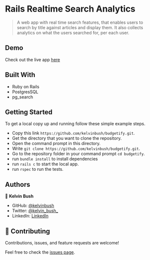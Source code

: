 # Rails Realtime Search Analytics

> A web app with real time search features, that enables users to search by title against articles and display them.
> It also collects analytics on what the users searched for, per each user.

## Demo

Check out the live app [here](https://limitless-castle-88719.herokuapp.com/)

## Built With

- Ruby on Rails
- PostgresSQL
- pg_search

## Getting Started

To get a local copy up and running follow these simple example steps.

- Copy this link `https://github.com/kelvinbush/budgetify.git`.
- Get the directory that you want to clone the repository.
- Open the command prompt in this directory.
- Write `git clone https://github.com/kelvinbush/budgetify.git`.
- Go to the repository folder in your command prompt `cd budgetify`.
- run `bundle install` to install dependencies
- run `rails c` to start the local app.
- run `rspec` to run the tests.

## Authors

👤 **Kelvin Bush**

- GitHub: [@kelvinbush](https://github.com/kelvinbush)
- Twitter: [@kelvin_bush_](https://twitter.com/kelvin_bush_)
- LinkedIn: [LinkedIn](https://www.linkedin.com/in/kelvinbushwachiye/)

## 🤝 Contributing

Contributions, issues, and feature requests are welcome!

Feel free to check the [issues page](../../issues/).